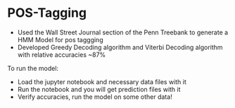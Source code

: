 # POS-Tagging
- Used the Wall Street Journal section of the Penn Treebank to generate a HMM Model for pos taggging
- Developed Greedy Decoding algorithm and Viterbi Decoding algorithm with relative accuracies ~87%

To run the model:
- Load the jupyter notebook and necessary data files with it
- Run the notebook and you will get prediction files with it
- Verify accuracies, run the model on some other data!
